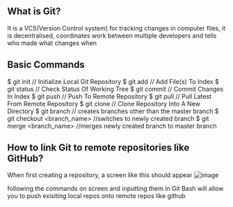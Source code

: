 <h2>What is Git?</h2>

It is a VCS(Version Control system) for tracking changes in computer files, it is decentralised, coordinates work between multiple developers and tells who made what changes when

<h2>Basic Commands</h2>

$ git init  // Initialize Local Git Repository
$ git add <file>  // Add File(s) To Index
$ git status  // Check Status Of Working Tree
$ git commit  // Commit Changes In Index
$ git push  // Push To Remote Repository
$ git pull  // Pull Latest From Remote Repository
$ git clone  // Clone Repository Into A New Directory
$ git branch  // creates branches other than the master branch
$ git checkout <branch_name>  //switches to newly created branch
$ git merge <branch_name>  //merges newly created branch to master branch

<h2>How to link Git to remote repositories like GitHub?</h2>

When first creating a repository, a screen like this should appear
![image](https://github.com/Robomanipal-Taskphase-Coding-2023/jawwad_faizan/assets/147326852/a0ad69df-3f4d-4dd6-8224-783cd10e16ec)

following the commands on screen and inputting them in Git Bash will allow you to push exisiting local repos onto remote repos like github
